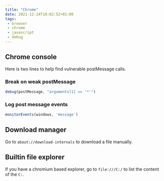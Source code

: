 ```yaml
---
title: "Chrome"
date: 2021-12-24T18:02:52+01:00
tags:
 - browser
 - chrome
 - javascript
 - debug
---
```


## Chrome console

Here is two lines to help find vulnerable postMessage calls.

### Break on weak postMessage

```javascript
debug(postMessage, "arguments[1] == '*'")
```

### Log post message events

```javascript
monitorEvents(windows, 'message')
```

## Download manager

Go to `about://download-internals` to download a file manually.


## Builtin file explorer

If you have a chromium based explorer, go to `file:///C:/` to list the content
of the `C:`.
